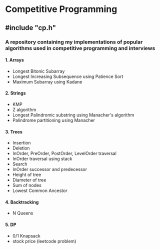 # Competitive Programming

## #include "cp.h"

### A repository containing my implementations of popular algorithms used in competitive programming and interviews

#### 1. Arrays

- Longest Bitonic Subarray
- Longest Increasing Subsequence using Patience Sort
- Maximum Subarray using Kadane

#### 2. Strings

- KMP
- Z algorithm
- Longest Palindromic substring using Manacher's algorithm
- Palindrome partitioning using Manacher

#### 3. Trees

- Insertion
- Deletion
- InOrder, PreOrder, PostOrder, LevelOrder traversal
- InOrder traversal using stack
- Search
- InOrder successor and predecessor
- Height of tree
- Diameter of tree
- Sum of nodes
- Lowest Common Ancestor

#### 4. Backtracking

- N Queens
  
#### 5. DP

- 0/1 Knapsack
- stock price (leetcode problem)
